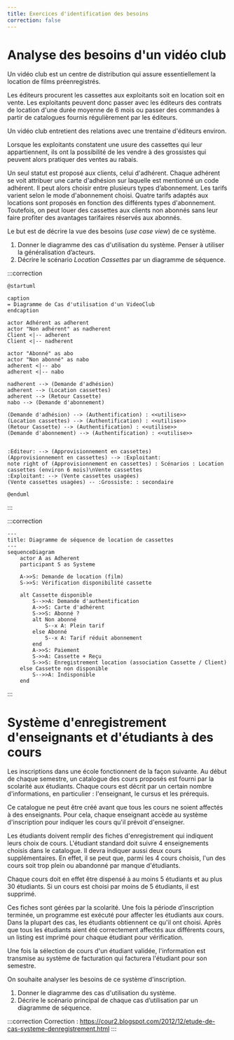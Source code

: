 ```yaml
---
title: Exercices d'identification des besoins
correction: false
---
```


# Analyse des besoins d'un vidéo club

Un vidéo club est un centre de distribution qui assure essentiellement la location de films préenregistrés.

Les éditeurs procurent les cassettes aux exploitants soit en location soit en vente. Les exploitants peuvent donc passer avec les éditeurs des contrats de location d'une durée moyenne de 6 mois ou passer des commandes à partir de catalogues fournis régulièrement par les éditeurs.

Un vidéo club entretient des relations avec une trentaine d'éditeurs environ.

Lorsque les exploitants constatent une usure des cassettes qui leur appartiennent, ils ont la possibilité de les vendre à des grossistes qui peuvent alors pratiquer des ventes au rabais.

Un seul statut est proposé aux clients, celui d'adhérent. Chaque adhérent se voit attribuer une carte d'adhésion sur laquelle est mentionné un code adhérent. Il peut alors choisir entre plusieurs types d’abonnement. Les tarifs varient selon le mode d'abonnement choisi. Quatre tarifs adaptés aux locations sont proposés en fonction des différents types d'abonnement. Toutefois, on peut louer des cassettes aux clients non abonnés sans leur faire profiter des avantages tarifaires réservés aux abonnés.

Le but est de décrire la vue des besoins (_use case view_) de ce système.

1. Donner le diagramme des cas d'utilisation du système. Penser à utiliser la généralisation d’acteurs.
2. Décrire le scénario _Location Cassettes_ par un diagramme de séquence.

:::correction
```plantuml
@startuml

caption
= Diagramme de Cas d'utilisation d'un VideoClub
endcaption

actor Adhérent as adherent
actor "Non adhérent" as nadherent
Client <|-- adherent
Client <|-- nadherent

actor "Abonné" as abo
actor "Non abonné" as nabo
adherent <|-- abo
adherent <|-- nabo

nadherent --> (Demande d'adhésion)
adherent --> (Location cassettes)
adherent --> (Retour Cassette)
nabo --> (Demande d'abonnement)

(Demande d'adhésion) --> (Authentification) : <<utilise>>
(Location cassettes) --> (Authentification) : <<utilise>>
(Retour Cassette) --> (Authentification) : <<utilise>>
(Demande d'abonnement) --> (Authentification) : <<utilise>>


:Editeur: --> (Approvisionnement en cassettes)
(Approvisionnement en cassettes) --> :Exploitant:
note right of (Approvisionnement en cassettes) : Scénarios : Location cassettes (environ 6 mois)\nVente cassettes
:Exploitant: --> (Vente cassettes usagées)
(Vente cassettes usagées) -- :Grossiste: : secondaire

@enduml
```
:::

:::correction
```mermaid
---
title: Diagramme de séquence de location de cassettes
---
sequenceDiagram
    actor A as Adherent
    participant S as Systeme

    A->>S: Demande de location (film)
    S->>S: Vérification disponibilité cassette

    alt Cassette disponible
        S-->>A: Demande d'authentification
        A->>S: Carte d'adhérent
        S->>S: Abonné ?
        alt Non abonné
            S--x A: Plein tarif
        else Abonné
            S--x A: Tarif réduit abonnement
        end
        A->>S: Paiement
        S->>A: Cassette + Reçu
        S->>S: Enregistrement location (association Cassette / Client)
    else Cassette non disponible
        S-->>A: Indisponible
    end
```
:::

# Système d'enregistrement d'enseignants et d'étudiants à des cours

Les inscriptions dans une école fonctionnent de la façon suivante. Au début de chaque semestre, un catalogue des cours proposés est fourni par la scolarité aux étudiants. Chaque cours est décrit par un certain nombre d'informations, en particulier : l'enseignant, le cursus et les prérequis.

Ce catalogue ne peut être créé avant que tous les cours ne soient affectés à des enseignants. Pour cela, chaque enseignant accède au système d'inscription pour indiquer les cours qu'il prévoit d'enseigner.

Les étudiants doivent remplir des fiches d'enregistrement qui indiquent leurs choix de cours. L'étudiant standard doit suivre 4 enseignements choisis dans le catalogue. Il devra indiquer aussi deux cours supplémentaires. En effet, il se peut que, parmi les 4 cours choisis, l'un des cours soit trop plein ou abandonné par manque d'étudiants.

Chaque cours doit en effet être dispensé à au moins 5 étudiants et au plus 30 étudiants.
Si un cours est choisi par moins de 5 étudiants, il est supprimé.

Ces fiches sont gérées par la scolarité. Une fois la période d’inscription terminée, un programme est exécuté pour affecter les étudiants aux cours. Dans la plupart des cas, les étudiants obtiennent ce qu'il ont choisi. Après que tous les étudiants aient été correctement affectés aux différents cours, un listing est imprimé pour chaque étudiant pour vérification.

Une fois la sélection de cours d'un étudiant validée, l'information est transmise au système de facturation qui facturera l'étudiant pour son semestre.

On souhaite analyser les besoins de ce système d'inscription.

1. Donner le diagramme des cas d'utilisation du système.
2. Décrire le scénario principal de chaque cas d’utilisation par un diagramme de séquence.

:::correction
Correction : <https://cour2.blogspot.com/2012/12/etude-de-cas-systeme-denregistrement.html>
:::
